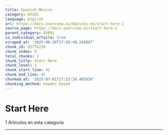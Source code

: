 ```yaml
---
title: Spanish Mexico
category: OV20i
language: English
url: https://docs.overview.ai/docs/es-mx/start-here-1
source_page: https://docs.overview.ai/start-here-1
parent_category: OV80i
is_individual_article: true
scraped_at: '2025-06-30T17:20:40.246867'
chunk_id: d577e236
chunk_index: 0
total_chunks: 2
chunk_title: Start Here
chunk_level: 1
chunk_start_line: 41
chunk_end_line: 47
chunked_at: '2025-07-01T17:23:34.405956'
chunking_method: header_based
---
```


# Start Here

1 Artículos  en esta categoría

* * *
